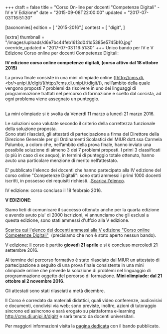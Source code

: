 +++
draft = false
title = "Corso On-line per docenti \"Competenze Digitali\" - IV e V Edizione"
date = "2015-09-08T22:00:00"
updated = "2017-07-03T16:51:30"

[taxonomies]
edition = [ "2015-2016",]
contest = [ "digit", ]

[extra]
thumbnail = "/images/uploads/d6e7bc44feb1613d041d5385e5745b10.jpg"
override_updated = "2017-07-03T16:51:30"
+++
Unico bando per IV e V Edizione Corso online per docenti Competenze Digitali:

**IV edizione corso online competenze digitali, (corso attivo dal 18 ottobre 2015)**

La prova finale consiste in una mini olimpiade online ([http://cms.di.<br/>unipi.it/digit/](http://cms.di.unipi.it/digit/)), nell’ambito della quale vengono proposti 7 problemi da risolvere in uno dei linguaggi di programmazione trattati nel percorso di formazione e scelto dal corsista, ad ogni problema viene assegnato un punteggio.

<br/>La mini olimpiade si è svolta da Venerdì 11 marzo a lunedì 21 marzo 2016.

Le soluzioni sono valutate secondo il criterio della correttezza funzionale della soluzione proposta.<br/>Sono stati rilasciati, gli attestati di partecipazione a firma del Direttore della Direzione Generale per gli Ordinamenti Scolastici del MIUR dott.ssa Carmela Palumbo, a coloro che, nell’ambito della prova finale, hanno inviato una possibile soluzione di almeno 3 dei 7 problemi proposti. I primi 3 classificati (o più in caso di ex aequo), in termini di punteggio totale ottenuto, hanno avuto una particolare menzione di merito nell’attestato.

E' pubblicato l'elenco dei docenti che hanno partecipato alla IV edizione del corso online "Competenze Digitali": sono stati ammessi i primi 1000 docenti iscritti, in possesso dei requisiti richiesti...[Scarica l'elenco](/oldsite/106/1000_docenti_ammessi_IV_edizione_competenze_digitali.pdf).

IV edizione: corso concluso il 18 febbraio 2016.

**V EDIZIONE**:

Siamo lieti di comunicare il successo ottenuto anche per la quarta edizione e avendo avuto piu' di 2000 iscrizioni, vi annunciamo che gli esclusi a questa edizione, sono stati ammessi d'uffcio alla V edizione.

[Scarica qui l'elenco dei docenti ammessi alla V edizione "Corso online Competenze Digitali"](/oldsite/106/oltre_1000_docenti_V_edizione.pdf)  (precisiamo che non è stato aperto nessun bando).

V edizione: ll corso è partito **giovedì 21 aprile** e si è concluso mercoledì 21 settembre 2016.

Al termine del percorso formativo è stato rilasciato dal MIUR un attestato di partecipazione a seguito di una prova finale consistente in una mini olimpiade online che prevede la soluzione di problemi nel linguaggio di programmazione oggetto del percorso di formazione. **Mini olimpiade: dal 21 ottobre al 2 novembre 2016**.

Gli attestati sono stati rilasciati a metà dicembre.

Il Corso è corredato da materiali didattici, quali video conferenze, audiovisivi e documenti, condivisi via web; sono previste, inoltre, azioni di tutoraggio sincrono ed asincrono e sarà erogato su piattaforma e-learning http://cms.di.unipi.it/digit/ e sarà tenuto da docenti universitari.

Per maggiori informazioni visita la [pagina dedicata](index.php/corso-competenze-digitali.html) con il bando pubblicato.